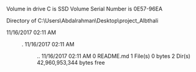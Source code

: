  Volume in drive C is SSD
 Volume Serial Number is 0E57-96EA

 Directory of C:\Users\Abdalrahman\Desktop\project_Albthali

11/16/2017  02:11 AM    <DIR>          .
11/16/2017  02:11 AM    <DIR>          ..
11/16/2017  02:11 AM                 0 README.md
               1 File(s)              0 bytes
               2 Dir(s)  42,960,953,344 bytes free
